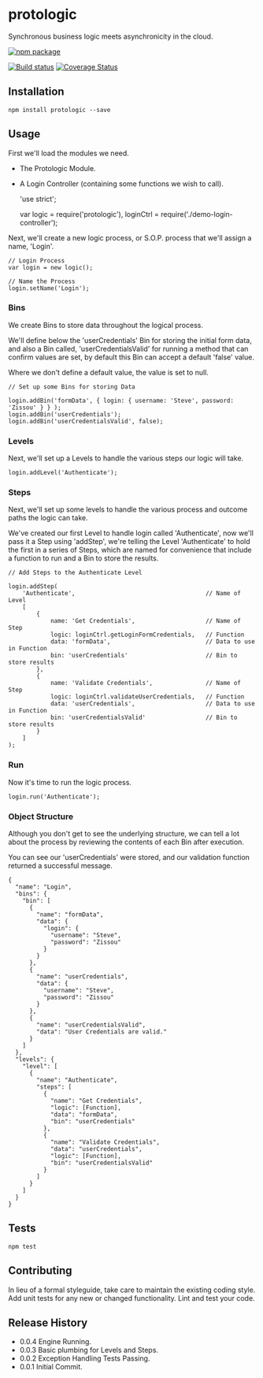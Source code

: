# protologic
Synchronous business logic meets asynchronicity in the cloud.

[![npm package](https://nodei.co/npm/protologic.png?downloads=true&downloadRank=true&stars=true)](https://nodei.co/npm/protologic/)

[![Build status](https://img.shields.io/travis/protologicorp/protologic.svg?style=flat-square)](https://travis-ci.org/protologicorp/protologic)
[![Coverage Status](https://coveralls.io/repos/protologicorp/protologic/badge.svg?branch=master)](https://coveralls.io/r/protologicorp/protologic?branch=master)

## Installation

    npm install protologic --save

## Usage

First we'll load the modules we need.

* The Protologic Module.
* A Login Controller (containing some functions we wish to call).


    'use strict';

    var logic = require('protologic'),
        loginCtrl = require('./demo-login-controller');


Next, we'll create a new logic process, or S.O.P. process that we'll
assign a name, 'Login'.


    // Login Process
    var login = new logic();

    // Name the Process
    login.setName('Login');


### Bins

We create Bins to store data throughout the logical process.

We'll define below the 'userCredentials' Bin for storing the initial form data, and also
a Bin called, 'userCredentialsValid' for running a method that can confirm values are set, by
default this Bin can accept a default 'false' value.

Where we don't define a default value, the value is set to null.


    // Set up some Bins for storing Data

    login.addBin('formData', { login: { username: 'Steve', password: 'Zissou' } } );
    login.addBin('userCredentials');
    login.addBin('userCredentialsValid', false);



### Levels

Next, we'll set up a Levels to handle the various steps our logic will take.


    login.addLevel('Authenticate');


### Steps

Next, we'll set up some levels to handle the various process and outcome paths the logic can take.

We've created our first Level to handle login called 'Authenticate', now we'll pass it a Step using
'addStep', we're telling the Level 'Authenticate' to hold the first in a series of Steps, which are
named for convenience that include a function to run and a Bin to store the results.

    // Add Steps to the Authenticate Level

    login.addStep(
        'Authenticate',                                     // Name of Level
        [
            {
                name: 'Get Credentials',                    // Name of Step
                logic: loginCtrl.getLoginFormCredentials,   // Function
                data: 'formData',                           // Data to use in Function
                bin: 'userCredentials'                      // Bin to store results
            },
            {
                name: 'Validate Credentials',               // Name of Step
                logic: loginCtrl.validateUserCredentials,   // Function
                data: 'userCredentials',                    // Data to use in Function
                bin: 'userCredentialsValid'                 // Bin to store results
            }
        ]
    );


### Run

Now it's time to run the logic process.


    login.run('Authenticate');


### Object Structure

Although you don't get to see the underlying structure, we can tell a lot about the process by
reviewing the contents of each Bin after execution.

You can see our 'userCredentials' were stored, and our validation function returned a successful message.

    {
      "name": "Login",
      "bins": {
        "bin": [
          {
            "name": "formData",
            "data": {
              "login": {
                "username": "Steve",
                "password": "Zissou"
              }
            }
          },
          {
            "name": "userCredentials",
            "data": {
              "username": "Steve",
              "password": "Zissou"
            }
          },
          {
            "name": "userCredentialsValid",
            "data": "User Credentials are valid."
          }
        ]
      },
      "levels": {
        "level": [
          {
            "name": "Authenticate",
            "steps": [
              {
                "name": "Get Credentials",
                "logic": [Function],
                "data": "formData",
                "bin": "userCredentials"
              },
              {
                "name": "Validate Credentials",
                "data": "userCredentials",
                "logic": [Function],
                "bin": "userCredentialsValid"
              }
            ]
          }
        ]
      }
    }



## Tests

    npm test

## Contributing

In lieu of a formal styleguide, take care to maintain the existing coding style.
Add unit tests for any new or changed functionality. Lint and test your code.

## Release History

* 0.0.4 Engine Running.
* 0.0.3 Basic plumbing for Levels and Steps.
* 0.0.2 Exception Handling Tests Passing.
* 0.0.1 Initial Commit.